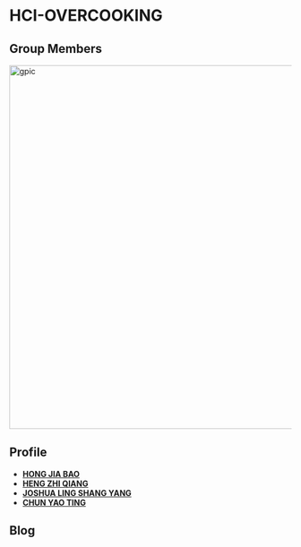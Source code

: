 # HCI-OVERCOOKING
## Group Members  
<img src="https://github.com/user-attachments/assets/c1488da2-2e04-43a0-a501-c9e9b48b3e37" alt="gpic" width="650" />  

## Profile  
- **[HONG JIA BAO](https://github.com/HONGJIABAO)**  
- **[HENG ZHI QIANG](https://github.com/hengzhiqiang)**
- **[JOSHUA LING SHANG YANG](https://github.com/JoshuaLing0612)**
- **[CHUN YAO TING](https://github.com/YaoTing_25)**

## Blog  
